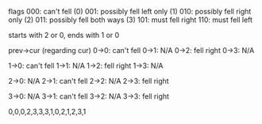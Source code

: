 flags
000: can't fell (0)
001: possibly fell left only (1)
010: possibly fell right only (2)
011: possibly fell both ways (3)
101: must fell right
110: must fell left

starts with 2 or 0, ends with 1 or 0

prev->cur (regarding cur)
0->0: can't fell
0->1: N/A
0->2: fell right
0->3: N/A

1->0: can't fell
1->1: N/A
1->2: fell right
1->3: N/A

2->0: N/A
2->1: can't fell
2->2: N/A
2->3: fell right

3->0: N/A
3->1: can't fell
3->2: N/A
3->3: fell right

0,0,0,2,3,3,3,1,0,2,1,2,3,1
